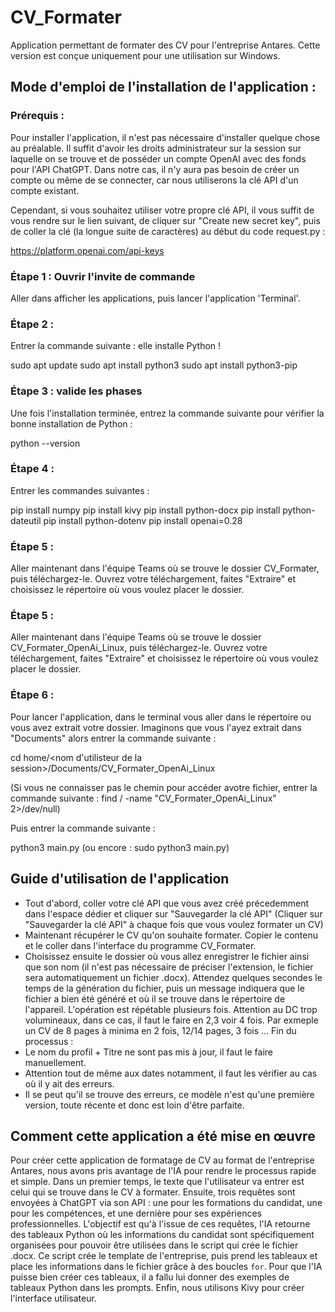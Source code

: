 # CV_Formater

Application permettant de formater des CV pour l'entreprise Antares. Cette version est conçue uniquement pour une utilisation sur Windows.

## Mode d'emploi de l'installation de l'application :

### Prérequis :

Pour installer l'application, il n'est pas nécessaire d'installer quelque chose au préalable. Il suffit d'avoir les droits administrateur sur la session sur laquelle on se trouve et de posséder un compte OpenAI avec des fonds pour l'API ChatGPT. Dans notre cas, il n'y aura pas besoin de créer un compte ou même de se connecter, car nous utiliserons la clé API d'un compte existant.

Cependant, si vous souhaitez utiliser votre propre clé API, il vous suffit de vous rendre sur le lien suivant, de cliquer sur "Create new secret key", puis de coller la clé (la longue suite de caractères) au début du code request.py :

https://platform.openai.com/api-keys

### Étape 1 : Ouvrir l'invite de commande 

Aller dans afficher les applications, puis lancer l'application 'Terminal'.

### Étape 2 :

Entrer la commande suivante : elle installe Python !

sudo apt update
sudo apt install python3
sudo apt install python3-pip

### Étape 3 : valide les phases 

Une fois l'installation terminée, entrez la commande suivante pour vérifier la bonne installation de Python :

python --version

### Étape 4 :

Entrer les commandes suivantes :

pip install numpy
pip install kivy
pip install python-docx
pip install python-dateutil
pip install python-dotenv
pip install openai=0.28

### Étape 5 :

Aller maintenant dans l'équipe Teams où se trouve le dossier CV_Formater, puis téléchargez-le. Ouvrez votre téléchargement, faites "Extraire" et choisissez le répertoire où vous voulez placer le dossier.

### Étape 5 :

Aller maintenant dans l'équipe Teams où se trouve le dossier CV_Formater_OpenAi_Linux, puis téléchargez-le. Ouvrez votre téléchargement, faites "Extraire" et choisissez le répertoire où vous voulez placer le dossier.

### Étape 6 :

Pour lancer l'application, dans le terminal vous aller dans le répertoire ou vous avez extrait votre dossier. Imaginons que vous l'ayez extrait dans "Documents" alors entrer la commande suivante :

cd home/<nom d'utilisteur de la session>/Documents/CV_Formater_OpenAi_Linux

(Si vous ne connaisser pas le chemin pour accéder avotre fichier, entrer la commande suivante : 
find / -name "CV_Formater_OpenAi_Linux" 2>/dev/null)

Puis entrer la commande suivante : 

python3 main.py (ou encore : sudo python3 main.py)

## Guide d'utilisation de l'application

- Tout d'abord, coller votre clé API que vous avez créé précedemment dans l'espace dédier et cliquer sur "Sauvegarder la clé API" (Cliquer sur "Sauvegarder la clé API" à chaque fois que vous voulez formater un CV)
- Maintenant récupérer le CV qu'on souhaite formater. Copier le contenu et le coller dans l'interface du programme CV_Formater. 
- Choisissez ensuite le dossier où vous allez enregistrer le fichier ainsi que son nom (il n'est pas nécessaire de préciser l'extension, le fichier sera automatiquement un fichier .docx). 
Attendez quelques secondes le temps de la génération du fichier, puis un message indiquera que le fichier a bien été généré et où il se trouve dans le répertoire de l'appareil. 
L'opération est répétable plusieurs fois. 
Attention au DC trop volumineaux, dans ce cas, il faut le faire en 2,3 voir 4 fois. Par exmeple un CV de 8 pages à minima en 2 fois, 12/14 pages, 3 fois ...
Fin du processus : 
- Le nom du profil + Titre ne sont pas mis à jour, il faut le faire manuellement. 
- Attention tout de même aux dates notamment, il faut les vérifier au cas où il y ait des erreurs.
- Il se peut qu'il se trouve des erreurs, ce modèle n'est qu'une première version, toute récente et donc est loin d'être parfaite.
## Comment cette application a été mise en œuvre

Pour créer cette application de formatage de CV au format de l'entreprise Antares, nous avons pris avantage de l'IA pour rendre le processus rapide et simple. Dans un premier temps, le texte que l'utilisateur va entrer est celui qui se trouve dans le CV à formater. Ensuite, trois requêtes sont envoyées à ChatGPT via son API : une pour les formations du candidat, une pour les compétences, et une dernière pour ses expériences professionnelles. L'objectif est qu'à l'issue de ces requêtes, l'IA retourne des tableaux Python où les informations du candidat sont spécifiquement organisées pour pouvoir être utilisées dans le script qui crée le fichier .docx. Ce script crée le template de l'entreprise, puis prend les tableaux et place les informations dans le fichier grâce à des boucles `for`. Pour que l'IA puisse bien créer ces tableaux, il a fallu lui donner des exemples de tableaux Python dans les prompts. Enfin, nous utilisons Kivy pour créer l'interface utilisateur.
